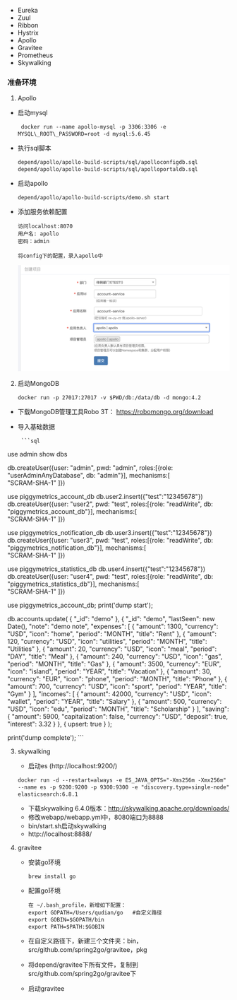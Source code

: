 
* Eureka
* Zuul
* Ribbon
* Hystrix
* Apollo
* Gravitee
* Prometheus
* Skywalking

### 准备环境

1. Apollo
* 启动mysql
   ```text
    docker run --name apollo-mysql -p 3306:3306 -e MYSQL\_ROOT\_PASSWORD=root -d mysql:5.6.45
   ```

* 执行sql脚本

  ```
  depend/apollo/apollo-build-scripts/sql/apolloconfigdb.sql
  depend/apollo/apollo-build-scripts/sql/apolloportaldb.sql
  ```

* 启动apollo

  ```text
  depend/apollo/apollo-build-scripts/demo.sh start
  ```

* 添加服务依赖配置

  ```
  访问localhost:8070
  用户名: apollo
  密码：admin
  
  将config下的配置，录入apollo中
  ```

  ![image-20190918153249559](images/readme/apollo_config.png)

 

2. 启动MongoDB

   ```
   docker run -p 27017:27017 -v $PWD/db:/data/db -d mongo:4.2
   ```


* 下载MongoDB管理工具Robo 3T： https://robomongo.org/download

* 导入基础数据

       ```sql
use admin
show dbs

db.createUser({user: "admin", pwd: "admin", 
  roles:[{role: "userAdminAnyDatabase", db: "admin"}], 
  mechanisms:[  
  "SCRAM-SHA-1"
 ]})

 
use piggymetrics_account_db
db.user2.insert({"test":"12345678"})
db.createUser({user: "user2", pwd: "test", 
  roles:[{role: "readWrite", db: "piggymetrics_account_db"}], 
  mechanisms:[  
  "SCRAM-SHA-1"
 ]})
 
 use piggymetrics_notification_db
db.user3.insert({"test":"12345678"})
db.createUser({user: "user3", pwd: "test", 
  roles:[{role: "readWrite", db: "piggymetrics_notification_db"}], 
  mechanisms:[  
  "SCRAM-SHA-1"
 ]})
 
 use piggymetrics_statistics_db
db.user4.insert({"test":"12345678"})
db.createUser({user: "user4", pwd: "test", 
  roles:[{role: "readWrite", db: "piggymetrics_statistics_db"}], 
  mechanisms:[  
  "SCRAM-SHA-1"
 ]})

 
 use piggymetrics_account_db;
print('dump start');

db.accounts.update(
    { "_id": "demo" },
    {
    "_id": "demo",
    "lastSeen": new Date(),
    "note": "demo note",
    "expenses": [
        {
            "amount": 1300,
            "currency": "USD",
            "icon": "home",
            "period": "MONTH",
            "title": "Rent"
        },
        {
            "amount": 120,
            "currency": "USD",
            "icon": "utilities",
            "period": "MONTH",
            "title": "Utilities"
        },
        {
            "amount": 20,
            "currency": "USD",
            "icon": "meal",
            "period": "DAY",
            "title": "Meal"
        },
        {
            "amount": 240,
            "currency": "USD",
            "icon": "gas",
            "period": "MONTH",
            "title": "Gas"
        },
        {
            "amount": 3500,
            "currency": "EUR",
            "icon": "island",
            "period": "YEAR",
            "title": "Vacation"
        },
        {
            "amount": 30,
            "currency": "EUR",
            "icon": "phone",
            "period": "MONTH",
            "title": "Phone"
        },
        {
            "amount": 700,
            "currency": "USD",
            "icon": "sport",
            "period": "YEAR",
            "title": "Gym"
        }
    ],
    "incomes": [
        {
            "amount": 42000,
            "currency": "USD",
            "icon": "wallet",
            "period": "YEAR",
            "title": "Salary"
        },
        {
            "amount": 500,
            "currency": "USD",
            "icon": "edu",
            "period": "MONTH",
            "title": "Scholarship"
        }
    ],
    "saving": {
            "amount": 5900,
            "capitalization": false,
            "currency": "USD",
            "deposit": true,
            "interest": 3.32
        }
    },
    { upsert: true }
);

print('dump complete');
       ```

3. skywalking

   * 启动es (http://localhost:9200/)

   ````
   docker run -d --restart=always -e ES_JAVA_OPTS="-Xms256m -Xmx256m" --name es -p 9200:9200 -p 9300:9300 -e "discovery.type=single-node" elasticsearch:6.8.1
   ````

   * 下载skywalking 6.4.0版本：http://skywalking.apache.org/downloads/
   * 修改webapp/webapp.yml中，8080端口为8888
   * bin/start.sh启动skywalking
   * http://localhost:8888/

4. gravitee

   * 安装go环境

     ```
     brew install go
     ```

   * 配置go环境

     ```
     在 ~/.bash_profile，新增如下配置：
     export GOPATH=/Users/qudian/go   #自定义路径
     export GOBIN=$GOPATH/bin
     export PATH=$PATH:$GOBIN
     
     ```

   * 在自定义路径下，新建三个文件夹：bin，src/github.com/spring2go/gravitee，pkg

   * 将depend/gravitee下所有文件，复制到src/github.com/spring2go/gravitee下

   * 启动gravitee

     ```
     
     ```

     

